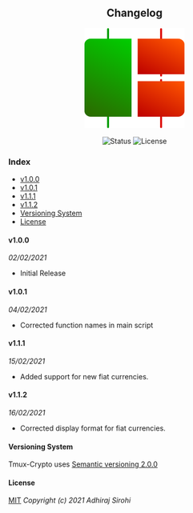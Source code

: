 <h2 align="center"> Changelog</h3>
<p align="center"><img src="https://raw.githubusercontent.com/Brutuski/tmux-crypto/ffc3e9311255426384cc76f805bc1ed436220545/assets/logo.svg" width="200" height="200"><p>
<p align="center">
        <img alt="Status" src="https://img.shields.io/badge/Maintained-Yes-44B273.svg">
        <img alt="License" src="https://img.shields.io/badge/LICENSE-MIT-1D918B.svg">
</p>

### Index
* [v1.0.0](#v1.0.0)
* [v1.0.1](#v1.0.1)
* [v1.1.1](#v1.1.1)
* [v1.1.2](#v1.1.2)
* [Versioning System](#versioning-system)
* [License](#license)

#### v1.0.0
_02/02/2021_
- Initial Release 

#### v1.0.1
_04/02/2021_
- Corrected function names in main script

#### v1.1.1
_15/02/2021_
- Added support for new fiat currencies.

#### v1.1.2
_16/02/2021_
- Corrected display format for fiat currencies.

#### Versioning System
Tmux-Crypto uses [Semantic versioning 2.0.0](https://semver.org)

#### License
[MIT](https://github.com/Brutuski/tmux-crypto/blob/main/LICENSE)
_Copyright (c) 2021 Adhiraj Sirohi_
